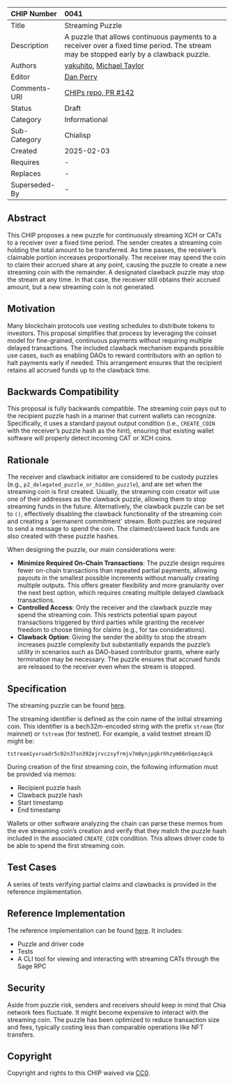 CHIP Number   | 0041
:-------------|:----
Title         | Streaming Puzzle
Description   | A puzzle that allows continuous payments to a receiver over a fixed time period. The stream may be stopped early by a clawback puzzle.
Authors       | [yakuhito](https://github.com/yakuhito), [Michael Taylor](https://github.com/MichaelTaylor3D)
Editor        | [Dan Perry](https://github.com/danieljperry)
Comments-URI  | [CHIPs repo, PR #142](https://github.com/Chia-Network/chips/pull/142)
Status        | Draft
Category      | Informational
Sub-Category  | Chialisp
Created       | 2025-02-03
Requires      | -
Replaces      | -
Superseded-By | -

## Abstract
This CHIP proposes a new puzzle for continuously streaming XCH or CATs to a receiver over a fixed time period. The sender creates a streaming coin holding the total amount to be transferred. As time passes, the receiver’s claimable portion increases proportionally. The receiver may spend the coin to claim their accrued share at any point, causing the puzzle to create a new streaming coin with the remainder. A designated clawback puzzle may stop the stream at any time. In that case, the receiver still obtains their accrued amount, but a new streaming coin is not generated.

## Motivation
Many blockchain protocols use vesting schedules to distribute tokens to investors. This proposal simplifies that process by leveraging the coinset model for fine-grained, continuous payments without requiring multiple delayed transactions. The included clawback mechanism expands possible use cases, such as enabling DAOs to reward contributors with an option to halt payments early if needed. This arrangement ensures that the recipient retains all accrued funds up to the clawback time.

## Backwards Compatibility
This proposal is fully backwards compatible. The streaming coin pays out to the recipient puzzle hash in a manner that current wallets can recognize. Specifically, it uses a standard payout output condition (i.e., `CREATE_COIN` with the receiver’s puzzle hash as the hint), ensuring that existing wallet software will properly detect incoming CAT or XCH coins.

## Rationale
The receiver and clawback initiator are considered to be custody puzzles (e.g., `p2_delegated_puzzle_or_hidden_puzzle`), and are set when the streaming coin is first created. Usually, the streaming coin creator will use one of their addresses as the clawback puzzle, allowing them to stop streaming funds in the future. Alternatively, the clawback puzzle can be set to `()`, effectively disabling the clawback functionality of the streaming coin and creating a 'permanent commitment' stream. Both puzzles are required to send a message to spend the coin. The claimed/clawed back funds are also created with these puzzle hashes.

When designing the puzzle, our main considerations were:
 - **Minimize Required On-Chain Transactions**: The puzzle design requires fewer on-chain transactions than repeated partial payments, allowing payouts in the smallest possible increments without manually creating multiple outputs. This offers greater flexibility and more granularity over the next best option, which requires creating multiple delayed clawback transactions.
 - **Controlled Access**: Only the receiver and the clawback puzzle may spend the streaming coin. This restricts potential spam payout transactions triggered by third parties while granting the receiver freedom to choose timing for claims (e.g., for tax considerations).
- **Clawback Option**: Giving the sender the ability to stop the stream increases puzzle complexity but substantially expands the puzzle’s utility in scenarios such as DAO-based contributor grants, where early termination may be necessary. The puzzle ensures that accrued funds are released to the receiver even when the stream is stopped.

## Specification
The streaming puzzle can be found [here](https://github.com/Yakuhito/streaming/blob/master/puzzles/stream.clsp).

The streaming identifier is defined as the coin name of the initial streaming coin. This identifier is a bech32m-encoded string with the prefix `stream` (for mainnet) or `tstream` (for testnet). For example, a valid testnet stream ID might be:

```
tstream1yxruadr5c02n37sn392ejrvczsyfrmjv7m0ynjpgkrhhzym66n5qez4qck
```

During creation of the first streaming coin, the following information must be provided via memos:
 - Recipient puzzle hash
 - Clawback puzzle hash
 - Start timestamp
 - End timestamp

Wallets or other software analyzing the chain can parse these memos from the eve streaming coin’s creation and verify that they match the puzzle hash included in the associated `CREATE_COIN` condition. This allows driver code to be able to spend the first streaming coin. 


## Test Cases
A series of tests verifying partial claims and clawbacks is provided in the reference implementation.

## Reference Implementation
The reference implementation can be found [here](https://github.com/Yakuhito/streaming/tree/master). It includes:
 - Puzzle and driver code
 - Tests
 - A CLI tool for viewing and interacting with streaming CATs through the Sage RPC

## Security
Aside from puzzle risk, senders and receivers should keep in mind that Chia network fees fluctuate. It might become expensive to interact with the streaming coin. The puzzle has been optimized to reduce transaction size and fees, typically costing less than comparable operations like NFT transfers.

## Copyright
Copyright and rights to this CHIP waived via [CC0](https://creativecommons.org/publicdomain/zero/1.0/).

